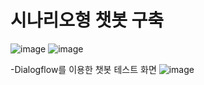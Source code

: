 # 시나리오형 챗봇 구축


![image](https://user-images.githubusercontent.com/94501397/180139112-c444f876-9056-402c-a268-b3f5a7b5f948.png)
![image](https://user-images.githubusercontent.com/94501397/180139239-068f853c-16a3-430c-a8f8-db6da6b1a38f.png)

-Dialogflow를 이용한 챗봇 테스트 화면
![image](https://user-images.githubusercontent.com/94501397/180139315-d6e219fe-bfed-46cb-a5ff-20efdc947604.png)

